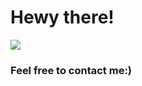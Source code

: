 # Hewy there!

<div>
  <img src="https://giphy.com/embed/ule4vhcY1xEKQ" />
</div>

### Feel free to contact me:)